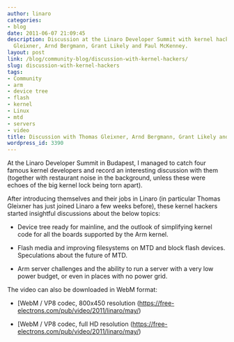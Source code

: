 ```yaml
---
author: linaro
categories:
- blog
date: 2011-06-07 21:09:45
description: Discussion at the Linaro Developer Summit with kernel hackers Thomas
  Gleixner, Arnd Bergmann, Grant Likely and Paul McKenney.
layout: post
link: /blog/community-blog/discussion-with-kernel-hackers/
slug: discussion-with-kernel-hackers
tags:
- Community
- arm
- device tree
- flash
- kernel
- Linux
- mtd
- servers
- video
title: Discussion with Thomas Gleixner, Arnd Bergmann, Grant Likely and Paul McKenney
wordpress_id: 3390
---
```


At the Linaro Developer Summit in Budapest, I managed to catch four famous kernel developers and record an interesting discussion with them (together with restaurant noise in the background, unless these were echoes of the big kernel lock being torn apart).

After introducing themselves and their jobs in Linaro (in particular Thomas Gleixner has just joined Linaro a few weeks before), these kernel hackers started insightful discussions about the below topics:


  * Device tree ready for mainline, and the outlook of simplifying kernel code for all the boards supported by the Arm kernel.


  * Flash media and improving filesystems on MTD and block flash devices. Speculations about the future of MTD.


  * Arm server challenges and the ability to run a server with a very low power budget, or even in places with no power grid.


The video can also be downloaded in WebM format:


  * [WebM / VP8 codec, 800x450 resolution (https://free-electrons.com/pub/video/2011/linaro/may/)


  * [WebM / VP8 codec, full HD resolution (https://free-electrons.com/pub/video/2011/linaro/may/)
